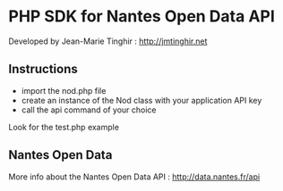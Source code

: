 PHP SDK for Nantes Open Data API
================================

Developed by Jean-Marie Tinghir : http://jmtinghir.net

Instructions
------------
- import the nod.php file
- create an instance of the Nod class with your application API key
- call the api command of your choice
 
Look for the test.php example


Nantes Open Data
----------------
More info about the Nantes Open Data API : http://data.nantes.fr/api